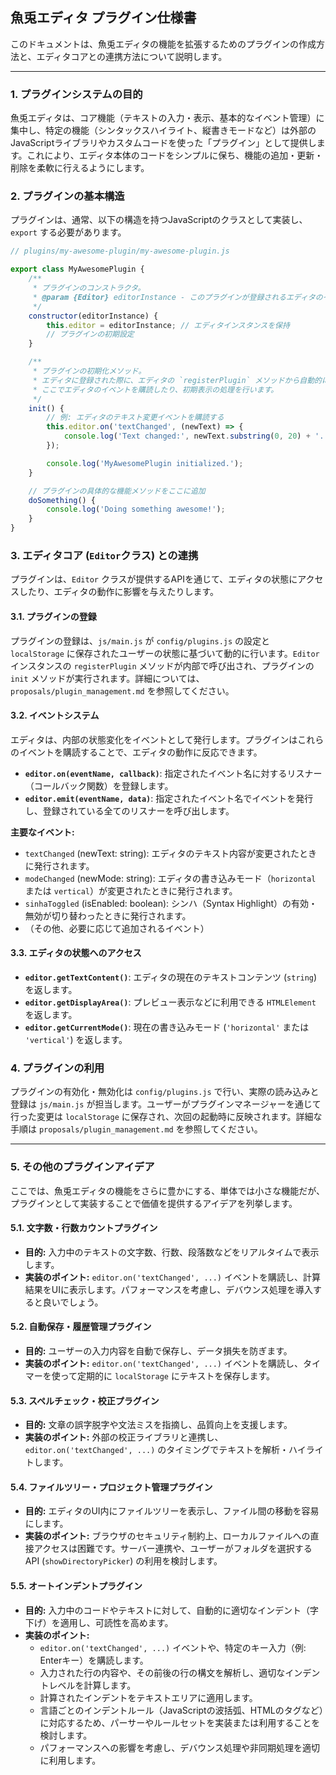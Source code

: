 ## 魚兎エディタ プラグイン仕様書

このドキュメントは、魚兎エディタの機能を拡張するためのプラグインの作成方法と、エディタコアとの連携方法について説明します。

---

### 1. プラグインシステムの目的

魚兎エディタは、コア機能（テキストの入力・表示、基本的なイベント管理）に集中し、特定の機能（シンタックスハイライト、縦書きモードなど）は外部のJavaScriptライブラリやカスタムコードを使った「プラグイン」として提供します。これにより、エディタ本体のコードをシンプルに保ち、機能の追加・更新・削除を柔軟に行えるようにします。

### 2. プラグインの基本構造

プラグインは、通常、以下の構造を持つJavaScriptのクラスとして実装し、`export` する必要があります。

```javascript
// plugins/my-awesome-plugin/my-awesome-plugin.js

export class MyAwesomePlugin {
    /**
     * プラグインのコンストラクタ。
     * @param {Editor} editorInstance - このプラグインが登録されるエディタのインスタンス。
     */
    constructor(editorInstance) {
        this.editor = editorInstance; // エディタインスタンスを保持
        // プラグインの初期設定
    }

    /**
     * プラグインの初期化メソッド。
     * エディタに登録された際に、エディタの `registerPlugin` メソッドから自動的に呼び出されます。
     * ここでエディタのイベントを購読したり、初期表示の処理を行います。
     */
    init() {
        // 例: エディタのテキスト変更イベントを購読する
        this.editor.on('textChanged', (newText) => {
            console.log('Text changed:', newText.substring(0, 20) + '...');
        });

        console.log('MyAwesomePlugin initialized.');
    }

    // プラグインの具体的な機能メソッドをここに追加
    doSomething() {
        console.log('Doing something awesome!');
    }
}
```

### 3. エディタコア (`Editor`クラス) との連携

プラグインは、`Editor` クラスが提供するAPIを通じて、エディタの状態にアクセスしたり、エディタの動作に影響を与えたりします。

#### 3.1. プラグインの登録

プラグインの登録は、`js/main.js` が `config/plugins.js` の設定と `localStorage` に保存されたユーザーの状態に基づいて動的に行います。`Editor` インスタンスの `registerPlugin` メソッドが内部で呼び出され、プラグインの `init` メソッドが実行されます。詳細については、`proposals/plugin_management.md` を参照してください。

#### 3.2. イベントシステム

エディタは、内部の状態変化をイベントとして発行します。プラグインはこれらのイベントを購読することで、エディタの動作に反応できます。

*   **`editor.on(eventName, callback)`**: 指定されたイベント名に対するリスナー（コールバック関数）を登録します。
*   **`editor.emit(eventName, data)`**: 指定されたイベント名でイベントを発行し、登録されている全てのリスナーを呼び出します。

**主要なイベント:**

*   `textChanged` (newText: string): エディタのテキスト内容が変更されたときに発行されます。
*   `modeChanged` (newMode: string): エディタの書き込みモード（`horizontal` または `vertical`）が変更されたときに発行されます。
*   `sinhaToggled` (isEnabled: boolean): シンハ（Syntax Highlight）の有効・無効が切り替わったときに発行されます。
*   （その他、必要に応じて追加されるイベント）

#### 3.3. エディタの状態へのアクセス

*   **`editor.getTextContent()`**: エディタの現在のテキストコンテンツ (`string`) を返します。
*   **`editor.getDisplayArea()`**: プレビュー表示などに利用できる `HTMLElement` を返します。
*   **`editor.getCurrentMode()`**: 現在の書き込みモード (`'horizontal'` または `'vertical'`) を返します。

### 4. プラグインの利用

プラグインの有効化・無効化は `config/plugins.js` で行い、実際の読み込みと登録は `js/main.js` が担当します。ユーザーがプラグインマネージャーを通じて行った変更は `localStorage` に保存され、次回の起動時に反映されます。詳細な手順は `proposals/plugin_management.md` を参照してください。

---

### 5. その他のプラグインアイデア

ここでは、魚兎エディタの機能をさらに豊かにする、単体では小さな機能だが、プラグインとして実装することで価値を提供するアイデアを列挙します。

#### 5.1. 文字数・行数カウントプラグイン

*   **目的:** 入力中のテキストの文字数、行数、段落数などをリアルタイムで表示します。
*   **実装のポイント:** `editor.on('textChanged', ...)` イベントを購読し、計算結果をUIに表示します。パフォーマンスを考慮し、デバウンス処理を導入すると良いでしょう。

#### 5.2. 自動保存・履歴管理プラグイン

*   **目的:** ユーザーの入力内容を自動で保存し、データ損失を防ぎます。
*   **実装のポイント:** `editor.on('textChanged', ...)` イベントを購読し、タイマーを使って定期的に `localStorage` にテキストを保存します。

#### 5.3. スペルチェック・校正プラグイン

*   **目的:** 文章の誤字脱字や文法ミスを指摘し、品質向上を支援します。
*   **実装のポイント:** 外部の校正ライブラリと連携し、`editor.on('textChanged', ...)` のタイミングでテキストを解析・ハイライトします。

#### 5.4. ファイルツリー・プロジェクト管理プラグイン

*   **目的:** エディタのUI内にファイルツリーを表示し、ファイル間の移動を容易にします。
*   **実装のポイント:** ブラウザのセキュリティ制約上、ローカルファイルへの直接アクセスは困難です。サーバー連携や、ユーザーがフォルダを選択するAPI (`showDirectoryPicker`) の利用を検討します。

#### 5.5. オートインデントプラグイン

*   **目的:** 入力中のコードやテキストに対して、自動的に適切なインデント（字下げ）を適用し、可読性を高めます。
*   **実装のポイント:**
    *   `editor.on('textChanged', ...)` イベントや、特定のキー入力（例: Enterキー）を購読します。
    *   入力された行の内容や、その前後の行の構文を解析し、適切なインデントレベルを計算します。
    *   計算されたインデントをテキストエリアに適用します。
    *   言語ごとのインデントルール（JavaScriptの波括弧、HTMLのタグなど）に対応するため、パーサーやルールセットを実装または利用することを検討します。
    *   パフォーマンスへの影響を考慮し、デバウンス処理や非同期処理を適切に利用します。